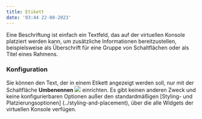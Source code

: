 ```yaml
---
title: Etikett
date: '03:44 22-08-2023'
---
```


Eine Beschriftung ist einfach ein Textfeld, das auf der virtuellen Konsole platziert werden kann, um zusätzliche Informationen bereitzustellen, beispielsweise als Überschrift für eine Gruppe von Schaltflächen oder als Titel eines Rahmens.

### Konfiguration

Sie können den Text, der in einem Etikett angezeigt werden soll, nur mit der Schaltfläche **Umbenennen** ![](/basics/editclear.png) einrichten. Es gibt keinen anderen Zweck und keine konfigurierbaren Optionen außer den standardmäßigen [Styling- und Platzierungsoptionen] (../styling-and-placement), über die alle Widgets der virtuellen Konsole verfügen.